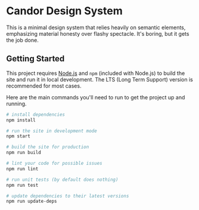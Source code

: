 # Candor Design System

This is a minimal design system that relies heavily on semantic elements, emphasizing material honesty over flashy spectacle. It's boring, but it gets the job done.

## Getting Started

This project requires [Node.js](https://nodejs.org) and `npm` (included with Node.js) to build the site and run it in local development. The LTS (Long Term Support) version is recommended for most cases.

Here are the main commands you'll need to run to get the project up and running.

```sh
# install dependencies
npm install

# run the site in development mode
npm start

# build the site for production
npm run build

# lint your code for possible issues
npm run lint

# run unit tests (by default does nothing)
npm run test

# update dependencies to their latest versions
npm run update-deps
```
